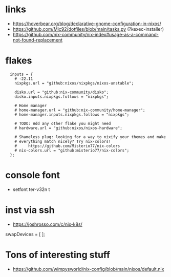 # links

* https://hoverbear.org/blog/declarative-gnome-configuration-in-nixos/
* https://github.com/Mic92/dotfiles/blob/main/tasks.py (?kexec-installer)
* https://github.com/nix-community/nix-index#usage-as-a-command-not-found-replacement

# flakes

```
  inputs = {
    # -22.11
    nixpkgs.url = "github:nixos/nixpkgs/nixos-unstable";

    disko.url = "github:nix-community/disko";
    disko.inputs.nixpkgs.follows = "nixpkgs";

    # Home manager
    # home-manager.url = "github:nix-community/home-manager";
    # home-manager.inputs.nixpkgs.follows = "nixpkgs";

    # TODO: Add any other flake you might need
    # hardware.url = "github:nixos/nixos-hardware";

    # Shameless plug: looking for a way to nixify your themes and make
    # everything match nicely? Try nix-colors!
    #     https://github.com/Misterio77/nix-colors
    # nix-colors.url = "github:misterio77/nix-colors";
  };
```

# console font
* setfont ter-v32n t

# inst via ssh
* https://joshrosso.com/c/nix-k8s/

swapDevices = [ ];

# Tons of interesting stuff

* https://github.com/wimpysworld/nix-config/blob/main/nixos/default.nix
